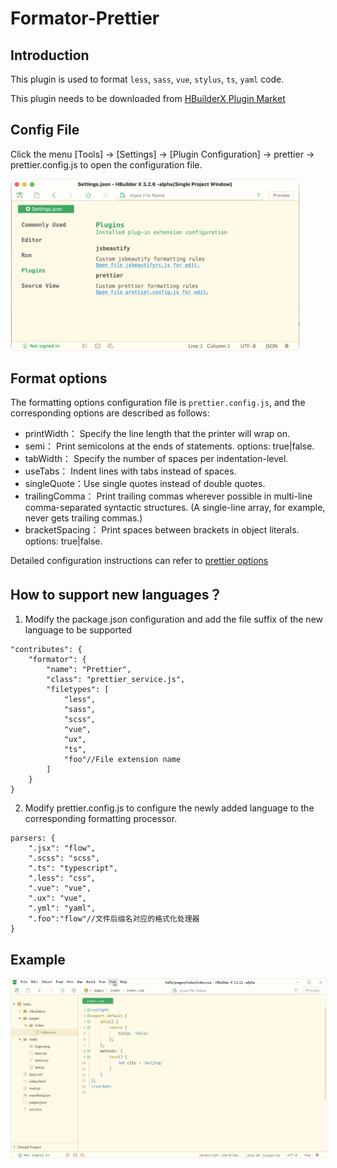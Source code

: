 # Formator-Prettier

## Introduction

This plugin is used to format `less`, `sass`, `vue`, `stylus`, `ts`, `yaml` code.

This plugin needs to be downloaded from [HBuilderX Plugin Market](https://ext.dcloud.net.cn/plugin?id=2025)

## Config File

Click the menu [Tools] -> [Settings] -> [Plugin Configuration] -> prettier -> prettier.config.js to open the configuration file.

<img src="/static/snapshots/plugins/plugin_prettier.png" style="zoom: 45%; border: 1px solid #eee;border-radius: 20px;"/>

## Format options

The formatting options configuration file is `prettier.config.js`, and the corresponding options are described as follows:

- printWidth： Specify the line length that the printer will wrap on.
- semi： Print semicolons at the ends of statements. options: true|false.
- tabWidth： Specify the number of spaces per indentation-level.
- useTabs： Indent lines with tabs instead of spaces.
- singleQuote：Use single quotes instead of double quotes.
- trailingComma： Print trailing commas wherever possible in multi-line comma-separated syntactic structures. (A single-line array, for example, never gets trailing commas.)
- bracketSpacing： Print spaces between brackets in object literals. options: true|false.

Detailed configuration instructions can refer to [prettier options](https://prettier.io/docs/en/options.html)

## How to support new languages？
1. Modify the package.json configuration and add the file suffix of the new language to be supported
~~~
"contributes": {
    "formator": {
        "name": "Prettier",
        "class": "prettier_service.js",
        "filetypes": [
            "less",
            "sass",
            "scss",
            "vue",
            "ux",
            "ts",
            "foo"//File extension name
        ]
    }
}
~~~
2. Modify prettier.config.js to configure the newly added language to the corresponding formatting processor.
~~~
parsers: {
    ".jsx": "flow",
    ".scss": "scss",
    ".ts": "typescript",
    ".less": "css",
    ".vue": "vue",
    ".ux": "vue",
    ".yml": "yaml",
    ".foo":"flow"//文件后缀名对应的格式化处理器
}
~~~

## Example

<img src="/static/snapshots/tutorial/plugins/prettier_en.gif" style="zoom:80%; border: 1px solid #eee;" />